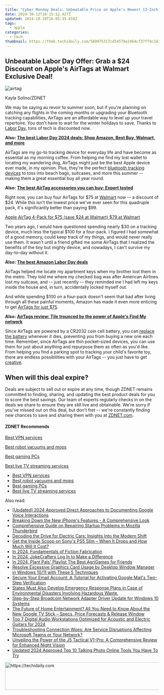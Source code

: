 ```yaml
---
title: "Cyber Monday Deals: Unbeatable Price on Apple's Newest 13-Inch MacBook Air with M2 Chip - Exclusive Report"
date: 2024-10-12T16:15:12.427Z
updated: 2024-10-19T16:05:35.018Z
tags:
  - apple
categories:
  - tech
thumbnail: https://thmb.techidaily.com/589975317cd54578e2464cf37ff9c3436a24bffda2b797c9a9ae1ed0b5abaff9.jpg
---
```


## Unbeatable Labor Day Offer: Grab a $24 Discount on Apple's AirTags at Walmart  Exclusive Deal!

![airtag](https://www.zdnet.com/a/img/resize/b1e5ab58fd08f86f770e538b06647ad1995f45f7/2024/02/20/16bed821-221f-4af3-aa35-0043a2afc64c/img-0685.jpg?auto=webp&width=1280)

Kayla Solino/ZDNET

We may be saying au revoir to summer soon, but if you're planning on catching any flights in the coming months or upgrading your Bluetooth tracking capabilities, AirTags are an affordable way to level up your travel repertoire. You don't have to wait for the winter holidays to save. Thanks to [Labor Day](https://www.zdnet.com/article/best-labor-day-deals-2024/#link={), tons of tech is discounted now. 

**Also:** [**The best Labor Day 2024 deals: Shop Amazon, Best Buy, Walmart, and more**](https://www.zdnet.com/article/best-labor-day-deals-2024/)

AirTags are my go-to tracking device for everyday life and have become as essential as my morning coffee. From helping me find my lost wallet to locating my wandering dog, AirTags might just be the best Apple device ever made, in my opinion. Plus, they're the perfect [bluetooth tracking devices](https://www.zdnet.com/article/best-bluetooth-tracker/) to toss into beach bags, suitcases, and more this summer -- making them a great essential buy all year round. 

**Also:** [**The best AirTag accessories you can buy: Expert tested**](https://www.zdnet.com/article/best-airtag-accessories/)

Right now, you can buy four AirTags for $75 at [Walmart](https://goto.walmart.com/c/5597632/565706/9383?sharedid=zdnet&partnerpropertyid=1980086&u=https%3A%2F%2Fwww.walmart.com%2Fip%2FApple-AirTag-4-Pack%2F408992127%3F&subId1=zd-__COM_CLICK_ID__-dtp) now -- a discount of $24\. While this isn't the lowest price we've ever seen for this quadruple pack, it's significantly better than paying $99\. 

[Apple AirTag 4-Pack for $75 (save $24 at Walmart) $79 at Walmart](https://goto.walmart.com/c/5597632/565706/9383?sharedid=zdnet&partnerpropertyid=1980086&u=https%3A%2F%2Fwww.walmart.com%2Fip%2FApple-AirTag-4-Pack%2F408992127%3F&subId1=zd-__COM_CLICK_ID__-dtp)

Two years ago, I would have questioned spending nearly $30 on a tracking device, much less the typical $100 for a four-pack. I figured I had somewhat of a good memory, could keep track of my things, and would never really use them. It wasn't until a friend gifted me some AirTags that I realized the benefits of the tiny but mighty device, and nowadays, I can't survive my day-to-day without it. 

**Also:** [**The best Amazon Labor Day deals**](https://www.zdnet.com/home-and-office/best-labor-day-amazon-deals-2024/)

AirTags helped me locate my apartment keys when my brother lost them in the metro. They told me where my checked bag was after American Airlines lost my suitcase, and -- just recently -- they reminded me I had left my keys inside the house and, in turn, accidentally locked myself out. 

And while spending $100 on a four-pack doesn't seem that bad after living through all these painful moments, Amazon has made it even more enticing to get [AirTags for just $75](https://goto.walmart.com/c/5597632/565706/9383?sharedid=zdnet&partnerpropertyid=1980086&u=https%3A%2F%2Fwww.walmart.com%2Fip%2FApple-AirTag-4-Pack%2F408992127%3F&subId1=zd-__COM_CLICK_ID__-dtp). 

**Also:** [**AirTags review: Tile trounced by the power of Apple's Find My network**](https://www.zdnet.com/product/apple-airtag-anti-loss-bluetooth-tag-for-cellular-phone-tablet-mx532ama/)

Since AirTags are powered by a CR2032 coin cell battery, you can [replace the battery](https://www.zdnet.com/article/how-to-change-the-battery-in-your-apple-airtag/) whenever it dies, preventing you from buying a new one each time. Remember, since AirTags are thin pocket-sized devices, you can use them for just about anything and repurpose them as often as you'd like. From helping you find a parking spot to tracking your child's favorite toy, there are endless possibilities with your AirTags -- you just have to get [creative](https://www.zdnet.com/article/seven-ways-apple-airtags-can-help-you-beyond-tracking-keys/). 

## When will this deal expire?

Deals are subject to sell out or expire at any time, though ZDNET remains committed to finding, sharing, and updating the best product deals for you to score the best savings. Our team of experts regularly checks in on the deals we share to ensure they are still live and obtainable. We're sorry if you've missed out on this deal, but don't fret -- we're constantly finding new chances to save and sharing them with you at [ZDNET.com](https://www.zdnet.com/). 

#### **ZDNET** Recommends

[Best VPN services](https://www.zdnet.com/article/best-vpn/ "Best VPN services")

[Best robot vacuums and mops](https://www.zdnet.com/article/best-robot-vacuum-mop/ "Best robot vacuums and mops")

[Best gaming PCs](https://www.zdnet.com/article/best-gaming-pc/ "Best gaming PCs")

[Best live TV streaming services](https://www.zdnet.com/article/best-live-tv-streaming-service/ "Best live TV streaming services")

* [Best VPN services](https://www.zdnet.com/article/best-vpn/ "Best VPN services")
* [Best robot vacuums and mops](https://www.zdnet.com/article/best-robot-vacuum-mop/ "Best robot vacuums and mops")
* [Best gaming PCs](https://www.zdnet.com/article/best-gaming-pc/ "Best gaming PCs")
* [Best live TV streaming services](https://www.zdnet.com/article/best-live-tv-streaming-service/ "Best live TV streaming services")

<ins class="adsbygoogle"
     style="display:block"
     data-ad-format="autorelaxed"
     data-ad-client="ca-pub-7571918770474297"
     data-ad-slot="1223367746"></ins>

<ins class="adsbygoogle"
     style="display:block"
     data-ad-client="ca-pub-7571918770474297"
     data-ad-slot="8358498916"
     data-ad-format="auto"
     data-full-width-responsive="true"></ins>

<span class="atpl-alsoreadstyle">Also read:</span>
<div><ul>
<li><a href="https://on-screen-recording.techidaily.com/updated-2024-approved-direct-approaches-to-documenting-google-voice-interactions/"><u>[Updated] 2024 Approved Direct Approaches to Documenting Google Voice Interactions</u></a></li>
<li><a href="https://technical-tips.techidaily.com/breaking-down-the-new-iphones-features-a-comprehensive-look/"><u>Breaking Down the New iPhone's Features - A Comprehensive Look</u></a></li>
<li><a href="https://technical-tips.techidaily.com/comprehensive-guide-on-repairing-startup-problems-in-mozilla-thunderbird/"><u>Comprehensive Guide on Repairing Startup Problems in Mozilla Thunderbird</u></a></li>
<li><a href="https://technical-tips.techidaily.com/decoding-the-drive-for-electric-cars-insights-into-the-modern-shift/"><u>Decoding the Drive for Electric Cars: Insights Into the Modern Shift</u></a></li>
<li><a href="https://technical-tips.techidaily.com/get-the-inside-scoop-on-sonys-ps5-slim-when-it-drops-and-how-much-will-it-cost/"><u>Get the Inside Scoop on Sony's PS5 Slim – When It Drops and How Much Will It Cost?</u></a></li>
<li><a href="https://some-techniques.techidaily.com/in-2024-fundamentals-of-fiction-fabrication/"><u>In 2024, Fundamentals of Fiction Fabrication</u></a></li>
<li><a href="https://extra-skills.techidaily.com/in-2024-jokecrafters-log-in-to-make-a-difference/"><u>In 2024, JokeCrafters Log In to Make a Difference</u></a></li>
<li><a href="https://remote-screen-capture.techidaily.com/in-2024-plant-pals-playlist-the-best-agrigames-for-friends/"><u>In 2024, Plant Pals' Playlist The Best AgriGames for Friends</u></a></li>
<li><a href="https://win-howtos.techidaily.com/resolve-excessive-graphics-card-usage-by-desktop-window-manager-in-windows-1011-with-these-5-techniques/"><u>Resolve Excessive Graphics Card Usage by Desktop Window Manager in Windows 10/11 with These 5 Techniques</u></a></li>
<li><a href="https://technical-tips.techidaily.com/secure-your-email-account-a-tutorial-for-activating-google-mails-two-step-verification/"><u>Secure Your Email Account: A Tutorial for Activating Google Mail's Two-Step Verification</u></a></li>
<li><a href="https://technical-tips.techidaily.com/states-must-also-develop-emergency-response-plans-in-case-of-environmental-disasters-involving-hazardous-waste/"><u>States Must Also Develop Emergency Response Plans in Case of Environmental Disasters Involving Hazardous Waste.</u></a></li>
<li><a href="https://driver-download.techidaily.com/step-by-step-broadcom-network-adapter-driver-update-for-windows-10-systems/"><u>Step-by-Step Broadcom Network Adapter Driver Update for Windows 10 Systems</u></a></li>
<li><a href="https://technical-tips.techidaily.com/the-future-of-home-entertainment-all-you-need-to-know-about-the-new-google-tv-stick-specs-price-forecasts-and-release-window/"><u>The Future of Home Entertainment? All You Need to Know About the New Google TV Stick – Specs, Price Forecasts & Release Window</u></a></li>
<li><a href="https://sound-tweaking.techidaily.com/top-7-digital-audio-workstations-optimized-for-acoustic-and-electric-guitars-for-2024/"><u>Top 7 Digital Audio Workstations Optimized for Acoustic and Electric Guitars for 2024</u></a></li>
<li><a href="https://technical-tips.techidaily.com/troubleshooting-connection-woes-are-service-disruptions-affecting-microsoft-teams-or-your-network/"><u>Troubleshooting Connection Woes: Are Service Disruptions Affecting Microsoft Teams or Your Network?</u></a></li>
<li><a href="https://buynow-help.techidaily.com/unveiling-the-power-of-the-j5-tactical-v1-pro-a-comprehensive-review-for-enhanced-night-vision/"><u>Unveiling the Power of the J5 Tactical V1-Pro: A Comprehensive Review for Enhanced Night Vision</u></a></li>
<li><a href="https://ai-topics.techidaily.com/updated-2024-approved-top-10-talking-photo-online-tools-you-have-to-try/"><u>Updated 2024 Approved Top 10 Talking Photo Online Tools You Have To Try</u></a></li>
</ul></div>

<!-- affiliate ads begin -->
<a href="https://appsumo.8odi.net/c/5597632/2068407/7443" target="_top" id="2068407">
  <img src="//a.impactradius-go.com/display-ad/7443-2068407" border="0" alt="https://techidaily.com" width="728" height="90"/>
</a>
<img height="0" width="0" src="https://appsumo.8odi.net/i/5597632/2068407/7443" style="position:absolute;visibility:hidden;" border="0" />
<!-- affiliate ads end -->


